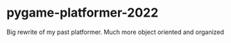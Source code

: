 # pygame-platformer-2022
Big rewrite of my past platformer. Much more object oriented and organized
